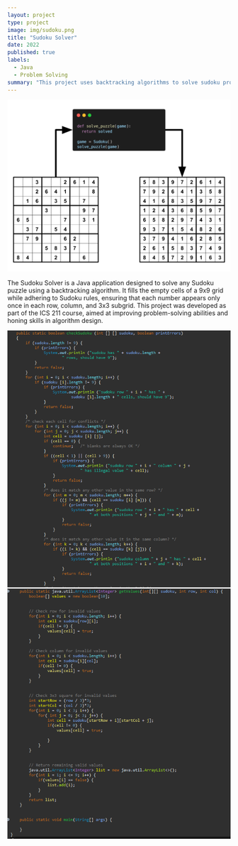 ```yaml
---
layout: project
type: project
image: img/sudoku.png
title: "Sudoku Solver"
date: 2022
published: true
labels:
  - Java
  - Problem Solving
summary: "This project uses backtracking algorithms to solve sudoku problems"
---
```


<img class="img-fluid" src="../img/Sudoku/sudokuSolver.png">

The Sudoku Solver is a Java application designed to solve any Sudoku puzzle using a backtracking algorithm. It fills the empty cells of a 9x9 grid while adhering to Sudoku rules, ensuring that each number appears only once in each row, column, and 3x3 subgrid. This project was developed as part of the ICS 211 course, aimed at improving problem-solving abilities and honing skills in algorithm design.

<img class="img-fluid" src="../img/Sudoku/sudokuSolver_1.png">
<img class="img-fluid" src="../img/Sudoku/sudokuSolver_2.png">
